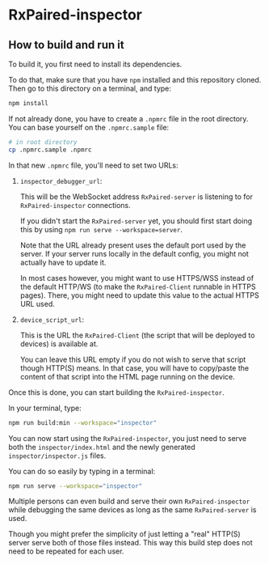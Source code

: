 # RxPaired-inspector

## How to build and run it

To build it, you first need to install its dependencies.

To do that, make sure that you have `npm` installed and this repository cloned.
Then go to this directory on a terminal, and type:

```sh
npm install
```

If not already done, you have to create a `.npmrc` file in the root directory.
You can base yourself on the `.npmrc.sample` file:

```sh
# in root directory
cp .npmrc.sample .npmrc
```

In that new `.npmrc` file, you'll need to set two URLs:

1. `inspector_debugger_url`:

   This will be the WebSocket address `RxPaired-server` is listening to for
   `RxPaired-inspector` connections.

   If you didn't start the `RxPaired-server` yet, you should first start doing this by
   using `npm run serve --workspace=server`.

   Note that the URL already present uses the default port used by the server. If your
   server runs locally in the default config, you might not actually have to update it.

   In most cases however, you might want to use HTTPS/WSS instead of the default HTTP/WS
   (to make the `RxPaired-Client` runnable in HTTPS pages).
   There, you might need to update this value to the actual HTTPS URL used.

2. `device_script_url`:

   This is the URL the `RxPaired-Client` (the script that will be deployed to devices)
   is available at.

   You can leave this URL empty if you do not wish to serve that script though HTTP(S)
   means.
   In that case, you will have to copy/paste the content of that script into the HTML
   page running on the device.

Once this is done, you can start building the `RxPaired-inspector`.

In your terminal, type:

```sh
npm run build:min --workspace="inspector"
```

You can now start using the `RxPaired-inspector`, you just need to serve both the
`inspector/index.html` and the newly generated `inspector/inspector.js` files.

You can do so easily by typing in a terminal:

```sh
npm run serve --workspace="inspector"
```

Multiple persons can even build and serve their own `RxPaired-inspector` while
debugging the same devices as long as the same `RxPaired-server` is used.

Though you might prefer the simplicity of just letting a "real" HTTP(S) server serve both
of those files instead. This way this build step does not need to be repeated for each
user.
